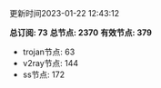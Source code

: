 更新时间2023-01-22 12:43:12

**总订阅: 73**
**总节点: 2370**
**有效节点: 379**
- trojan节点: 63
- v2ray节点: 144
- ss节点: 172
